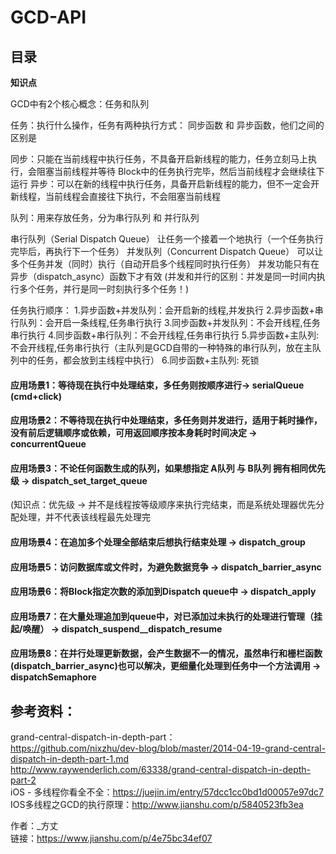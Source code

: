 # GCD-API
 
 ## 目录 ##
 
 **知识点**
 
 GCD中有2个核心概念：任务和队列
 
 任务：执行什么操作，任务有两种执行方式： 同步函数 和 异步函数，他们之间的区别是
 
 同步：只能在当前线程中执行任务，不具备开启新线程的能力，任务立刻马上执行，会阻塞当前线程并等待 Block中的任务执行完毕，然后当前线程才会继续往下运行
 异步：可以在新的线程中执行任务，具备开启新线程的能力，但不一定会开新线程，当前线程会直接往下执行，不会阻塞当前线程
 
 队列：用来存放任务，分为串行队列 和 并行队列
 
 串行队列（Serial Dispatch Queue）
 让任务一个接着一个地执行（一个任务执行完毕后，再执行下一个任务）
 并发队列（Concurrent Dispatch Queue）
 可以让多个任务并发（同时）执行（自动开启多个线程同时执行任务）
 并发功能只有在异步（dispatch_async）函数下才有效
 (并发和并行的区别：并发是同一时间内执行多个任务，并行是同一时刻执行多个任务！)
 
 任务执行顺序：
 1.异步函数+并发队列：会开启新的线程,并发执行
 2.异步函数+串行队列：会开启一条线程,任务串行执行
 3.同步函数+并发队列：不会开线程,任务串行执行
 4.同步函数+串行队列：不会开线程,任务串行执行
 5.异步函数+主队列:  不会开线程,任务串行执行（主队列是GCD自带的一种特殊的串行队列，放在主队列中的任务，都会放到主线程中执行）
 6.同步函数+主队列:  死锁

 
 #### 应用场景1：等待现在执行中处理结束，多任务则按顺序进行-> serialQueue (cmd+click)
 
 #### 应用场景2：不等待现在执行中处理结束，多任务则并发进行，适用于耗时操作，没有前后逻辑顺序或依赖，可用返回顺序按本身耗时时间决定 -> concurrentQueue
 
 #### 应用场景3：不论任何函数生成的队列，如果想指定 A队列 与 B队列 拥有相同优先级 -> dispatch_set_target_queue
   (知识点：优先级 -> 并不是线程按等级顺序来执行完结束，而是系统处理器优先分配处理，并不代表该线程最先处理完
 
  #### 应用场景4：在追加多个处理全部结束后想执行结束处理 -> dispatch_group
 
 #### 应用场景5：访问数据库或文件时，为避免数据竞争 -> dispatch_barrier_async

 #### 应用场景6：将Block指定次数的添加到Dispatch queue中 -> dispatch_apply
 
 #### 应用场景7：在大量处理追加到queue中，对已添加过未执行的处理进行管理（挂起/唤醒） -> dispatch_suspend__dispatch_resume

 #### 应用场景8：在并行处理更新数据，会产生数据不一的情况，虽然串行和栅栏函数(dispatch_barrier_async)也可以解决，更细量化处理到任务中一个方法调用 -> dispatchSemaphore


 ## 参考资料：
 
 grand-central-dispatch-in-depth-part：  
 https://github.com/nixzhu/dev-blog/blob/master/2014-04-19-grand-central-dispatch-in-depth-part-1.md   
 http://www.raywenderlich.com/63338/grand-central-dispatch-in-depth-part-2   
 iOS - 多线程你看全不全：https://juejin.im/entry/57dcc1cc0bd1d00057e97dc7  
 IOS多线程之GCD的执行原理：http://www.jianshu.com/p/5840523fb3ea  
 
 作者：_方丈    
 链接：https://www.jianshu.com/p/4e75bc34ef07
